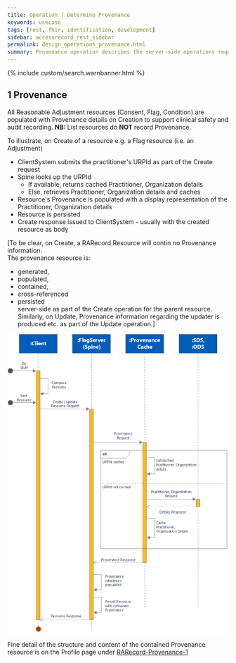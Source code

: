 ```yaml
---
title: Operation | Determine Provenance
keywords: usecase
tags: [rest, fhir, identification, development]
sidebar: accessrecord_rest_sidebar
permalink: design_operations_provenance.html
summary: Provenance operation describes the server-side operations required to populate, cache and return Provenance information (Practitioner and Organisation information) for all Reasonable Adjustment Flag components on Spine via the FHIR&reg; Reasonable Adjustments API
---
```

{% include custom/search.warnbanner.html %}

## 1 Provenance ##

All Reasonable Adjustment resources (Consent, Flag, Condition) are populated with Provenance details on Creation to support clinical safety and audit recording. **NB:** List resources do **NOT** record Provenance.

To illustrate, on Create of a resource e.g. a Flag resource (i.e. an Adjustment)
* ClientSystem submits the practitioner's URPId as part of the Create request
* Spine looks up the URPId
  * If available, returns cached Practitioner, Organization details
  * Else, retrieves Practitioner, Organization details and caches
* Resource's Provenance is populated with a display representation of the Practitioner, Organization details
* Resource is persisted
* Create response issued to ClientSystem - usually with the created resource as body

[To be clear, on Create, a RARecord Resource will contin no Provenance information.  
The provenance resource is:  
* generated,
* populated,
* contained,
* cross-referenced
* persisted  
server-side as part of the Create operation for the parent resource.  
Similarly, on Update, Provenance information regarding the updater is produced etc. as part of the Update operation.]

<img src="images/sequenceDiagrams/Provenance.png">

Fine detail of the structure and content of the contained Provenance resource is on the Profile page under [RARecord-Provenance-1](explore_profile.html#RARecord-Provenance-1)
